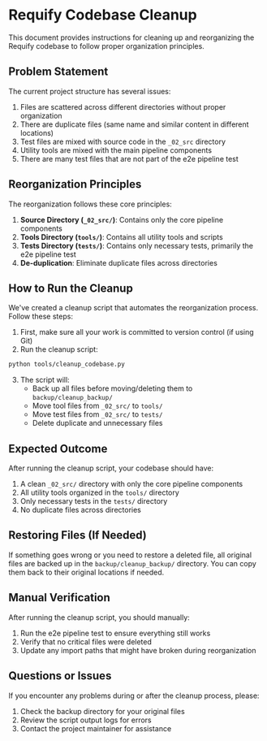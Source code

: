 # Requify Codebase Cleanup

This document provides instructions for cleaning up and reorganizing the Requify codebase to follow proper organization principles.

## Problem Statement

The current project structure has several issues:

1. Files are scattered across different directories without proper organization
2. There are duplicate files (same name and similar content in different locations)
3. Test files are mixed with source code in the `_02_src` directory
4. Utility tools are mixed with the main pipeline components
5. There are many test files that are not part of the e2e pipeline test

## Reorganization Principles

The reorganization follows these core principles:

1. **Source Directory (`_02_src/`)**: Contains only the core pipeline components
2. **Tools Directory (`tools/`)**: Contains all utility tools and scripts
3. **Tests Directory (`tests/`)**: Contains only necessary tests, primarily the e2e pipeline test
4. **De-duplication**: Eliminate duplicate files across directories

## How to Run the Cleanup

We've created a cleanup script that automates the reorganization process. Follow these steps:

1. First, make sure all your work is committed to version control (if using Git)
2. Run the cleanup script:

```bash
python tools/cleanup_codebase.py
```

3. The script will:
   - Back up all files before moving/deleting them to `backup/cleanup_backup/`
   - Move tool files from `_02_src/` to `tools/`
   - Move test files from `_02_src/` to `tests/`
   - Delete duplicate and unnecessary files

## Expected Outcome

After running the cleanup script, your codebase should have:

1. A clean `_02_src/` directory with only the core pipeline components
2. All utility tools organized in the `tools/` directory
3. Only necessary tests in the `tests/` directory
4. No duplicate files across directories

## Restoring Files (If Needed)

If something goes wrong or you need to restore a deleted file, all original files are backed up in the `backup/cleanup_backup/` directory. You can copy them back to their original locations if needed.

## Manual Verification

After running the cleanup script, you should manually:

1. Run the e2e pipeline test to ensure everything still works
2. Verify that no critical files were deleted
3. Update any import paths that might have broken during reorganization

## Questions or Issues

If you encounter any problems during or after the cleanup process, please:

1. Check the backup directory for your original files
2. Review the script output logs for errors
3. Contact the project maintainer for assistance 